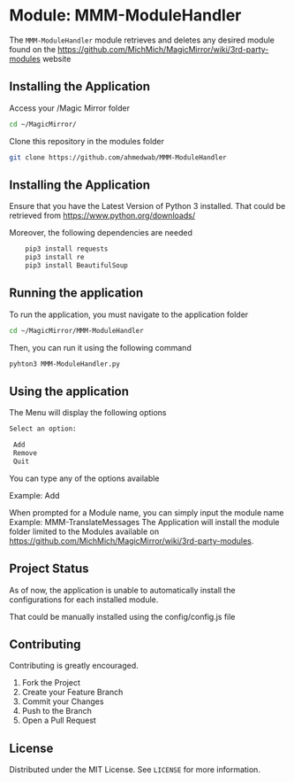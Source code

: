 # Module: MMM-ModuleHandler

The `MMM-ModuleHandler` module retrieves and deletes any desired module found on the https://github.com/MichMich/MagicMirror/wiki/3rd-party-modules website


## Installing the Application
Access your /Magic Mirror folder
```sh
cd ~/MagicMirror/
```
Clone this repository in the modules folder
```sh
git clone https://github.com/ahmedwab/MMM-ModuleHandler
```

## Installing the Application

Ensure that you have the Latest Version of Python 3 installed.
That could be retrieved from https://www.python.org/downloads/

Moreover, the following dependencies are needed
```sh
	pip3 install requests
	pip3 install re
	pip3 install BeautifulSoup

```


	
	


## Running the application 

To run the application, you must navigate to the application folder 
```sh
cd ~/MagicMirror/MMM-ModuleHandler
```
Then, you can run it using the following command
```sh
pyhton3 MMM-ModuleHandler.py
```
## Using the application

The Menu will display the following options
```sh
Select an option: 

 Add
 Remove
 Quit 

```	
You can type any of the options available

Example: Add

When prompted for a Module name, you can simply input the module name 
Example: MMM-TranslateMessages
The Application will install the module folder limited to the Modules available on https://github.com/MichMich/MagicMirror/wiki/3rd-party-modules.
	



## Project Status

As of now, the application is unable to automatically install the configurations for each installed module.

That could be manually installed using the config/config.js file




## Contributing

Contributing is greatly encouraged.

1. Fork the Project
2. Create your Feature Branch 
3. Commit your Changes 
4. Push to the Branch 
5. Open a Pull Request




## License

Distributed under the MIT License. See `LICENSE` for more information.
